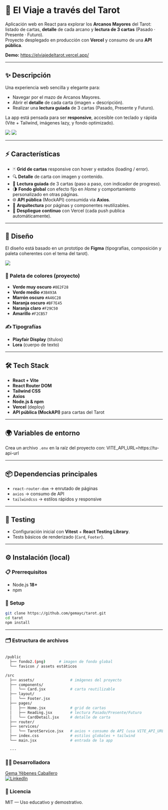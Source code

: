 # 🔮 El Viaje a través del Tarot

Aplicación web en React para explorar los **Arcanos Mayores** del Tarot: listado de cartas, **detalle** de cada arcano y **lectura de 3 cartas** (Pasado · Presente · Futuro).  
Proyecto desplegado en producción con **Vercel** y consumo de una **API pública**.

**Demo:** https://elviajedeltarot.vercel.app/

---

## ✨ Descripción

Una experiencia web sencilla y elegante para:
- Navegar por el mazo de Arcanos Mayores.
- Abrir el **detalle** de cada carta (imagen + descripción).
- Realizar una **lectura guiada** de 3 cartas (Pasado, Presente y Futuro).

La app está pensada para ser **responsive**, accesible con teclado y rápida (Vite + Tailwind, imágenes lazy, y fondo optimizado).

![](./src/assets/img-readme/tarot4.png)
![](./src/assets/img-readme/tarot3.png)

---

## ⚡ Características

- 🃏 **Grid de cartas** responsive con hover y estados (loading / error).
- 🔍 **Detalle** de carta con imagen y contenido.
- 🧭 **Lectura guiada** de 3 cartas (paso a paso, con indicador de progreso).
- 🌗 **Fondo global** con efecto fijo en *Home* y comportamiento personalizado en otras páginas.
- 🌐 **API pública** (MockAPI) consumida via **Axios**.
- 🧩 **Arquitectura** por páginas y componentes reutilizables.
- 🚀 **Despliegue continuo** con Vercel (cada push publica automáticamente).

---

## 🎨 Diseño

El diseño está basado en un prototipo de **Figma** (tipografías, composición y paleta coherentes con el tema del tarot).


![](./src/assets/img-readme/prototipo-figma.png)

### 🎨 Paleta de colores (proyecto)

- **Verde muy oscuro** `#0E2F28`  
- **Verde medio** `#3B493A`  
- **Marrón oscuro** `#A46C28`  
- **Naranja oscuro** `#BF7E45`  
- **Naranja claro** `#F29C50`  
- **Amarillo** `#F2CB57`

### ✍️ Tipografías

- **Playfair Display** (títulos)  
- **Lora** (cuerpo de texto)

---

## 🛠️ Tech Stack

- **React + Vite**
- **React Router DOM**
- **Tailwind CSS**
- **Axios**
- **Node.js & npm**
- **Vercel** (deploy)
- **API pública (MockAPI)** para cartas del Tarot

---

## 🌍 Variables de entorno

Crea un archivo `.env` en la raíz del proyecto con:
VITE_API_URL=https://tu-api-url

---

## 📦 Dependencias principales

- `react-router-dom` → enrutado de páginas  
- `axios` → consumo de API  
- `tailwindcss` → estilos rápidos y responsive  

---

## 🧪 Testing

- Configuración inicial con **Vitest** + **React Testing Library**.  
- Tests básicos de renderizado (`Card`, `Footer`).  

---


## ⚙️ Instalación (local)

### 📋 Prerrequisitos
- Node.js **18+**
- npm

### 🔧 Setup

```bash
git clone https://github.com/gemayc/tarot.git
cd tarot
npm install
```
---

### 🗂️ Estructura de archivos
```bash

/public
  ├── fondo2.(png)      # imagen de fondo global
  └── favicon / assets estáticos

/src
  ├── assets/                # imágenes del proyecto
  ├── components/
  │   └── Card.jsx           # carta reutilizable
  ├── layout/
  │   └── Footer.jsx
  ├── pages/
  │   ├── Home.jsx           # grid de cartas
  │   ├── Reading.jsx        # lectura Pasado/Presente/Futuro
  │   └── CardDetail.jsx     # detalle de carta
  ├── router/
  ├── services/
  │   └── TarotService.jsx   # axios + consumo de API (usa VITE_API_URL)
  ├── index.css              # estilos globales + tailwind
  └── main.jsx               # entrada de la app

  ---
  ```

### 👩‍💻 Desarrolladora

[Gema Yébenes Caballero](https://www.linkedin.com/in/gema-y%C3%A9benes-caballero-83b6a6100/)  
[![LinkedIn](https://img.shields.io/badge/-LinkedIn-blue?style=flat&logo=linkedin)](https://www.linkedin.com/in/gema-y%C3%A9benes-caballero-83b6a6100/)

### 📄 Licencia

MIT — Uso educativo y demostrativo.

